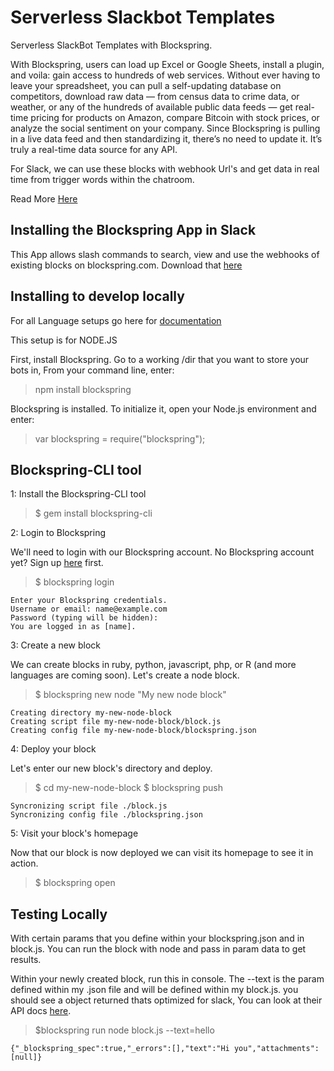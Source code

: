 # Serverless Slackbot Templates
Serverless SlackBot Templates with Blockspring.

With Blockspring, users can load up Excel or Google Sheets, install a plugin, and voila: gain access to hundreds of web services. Without ever having to leave your spreadsheet, you can pull a self-updating database on competitors, download raw data — from census data to crime data, or weather, or any of the hundreds of available public data feeds — get real-time pricing for products on Amazon, compare Bitcoin with stock prices, or analyze the social sentiment on your company. Since Blockspring is pulling in a live data feed and then standardizing it, there’s no need to update it. It’s truly a real-time data source for any API.

For Slack, we can use these blocks with webhook Url's and get data in real time from trigger words within the chatroom.

Read More [Here](http://venturebeat.com/2015/10/26/blockspring-the-do-anything-in-a-spreadsheet-startup-partners-with-tableau/)

## Installing the Blockspring App in Slack
This App allows slash commands to search, view and use the webhooks of existing blocks on blockspring.com. Download that [here](https://www.blockspring.com/help/install_plugins)

## Installing to develop locally
For all Language setups go here for [documentation](https://www.blockspring.com/docs)

This setup is for NODE.JS

First, install Blockspring. Go to a working /dir that you want to store your bots in, From your command line, enter:

>npm install blockspring

Blockspring is installed. To initialize it, open your Node.js environment and enter:

>var blockspring = require("blockspring");

## Blockspring-CLI tool

1: Install the Blockspring-CLI tool

>$ gem install blockspring-cli

2: Login to Blockspring

We'll need to login with our Blockspring account. No Blockspring account yet? Sign up [here](https://api.blockspring.com/users/sign_up) first.

>$ blockspring login
```
Enter your Blockspring credentials.
Username or email: name@example.com
Password (typing will be hidden):
You are logged in as [name].
```

3: Create a new block

We can create blocks in ruby, python, javascript, php, or R (and more languages are coming soon). Let's create a node block.

>$ blockspring new node "My new node block"
```
Creating directory my-new-node-block
Creating script file my-new-node-block/block.js
Creating config file my-new-node-block/blockspring.json
```

4: Deploy your block

Let's enter our new block's directory and deploy.

>$ cd my-new-node-block
>$ blockspring push
```
Syncronizing script file ./block.js
Syncronizing config file ./blockspring.json
```

5: Visit your block's homepage

Now that our block is now deployed we can visit its homepage to see it in action.

>$ blockspring open

## Testing Locally

With certain params that you define within your blockspring.json and in block.js. You can run the block with node and pass in param data to get results.

Within your newly created block, run this in console. The --text is the param defined within my .json file and will be defined within my block.js. you should see a object returned thats optimized for slack, You can look at their API docs [here](https://api.slack.com/docs/attachments).
>$blockspring run node block.js --text=hello
```
{"_blockspring_spec":true,"_errors":[],"text":"Hi you","attachments":[null]}
```
